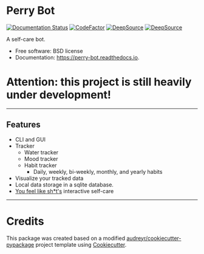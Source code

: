 # Perry Bot

[![Documentation Status](https://readthedocs.org/projects/perry-bot/badge/?version=develop)](https://perry-bot.readthedocs.io/en/develop/?badge=develop)
[![CodeFactor](https://www.codefactor.io/repository/github/shunnkou/perry-bot/badge)](https://www.codefactor.io/repository/github/shunnkou/perry-bot)
[![DeepSource](https://deepsource.io/gh/shunnkou/perry-bot.svg/?label=active+issues)](https://deepsource.io/gh/shunnkou/perry-bot/?ref=repository-badge)
[![DeepSource](https://deepsource.io/gh/shunnkou/perry-bot.svg/?label=resolved+issues)](https://deepsource.io/gh/shunnkou/perry-bot/?ref=repository-badge)

A self-care bot.

* Free software: BSD license
* Documentation: https://perry-bot.readthedocs.io.

# Attention: this project is still heavily under development!


___


## Features
* CLI and GUI
* Tracker
  * Water tracker
  * Mood tracker
  * Habit tracker
    * Daily, weekly, bi-weekly, monthly, and yearly habits
* Visualize your tracked data
* Local data storage in a sqlite database.
* [You feel like sh*t's](https://youfeellikeshit.com/) interactive self-care



___

# Credits
This package was created based on a modified
[audreyr/cookiecutter-pypackage](https://github.com/audreyfeldroy/cookiecutter-pypackage)
project template using [Cookiecutter](https://github.com/cookiecutter/cookiecutter).
